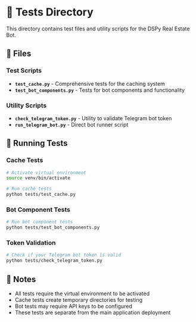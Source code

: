 # 🧪 Tests Directory

This directory contains test files and utility scripts for the DSPy Real Estate Bot.

## 📁 Files

### Test Scripts
- **`test_cache.py`** - Comprehensive tests for the caching system
- **`test_bot_components.py`** - Tests for bot components and functionality

### Utility Scripts  
- **`check_telegram_token.py`** - Utility to validate Telegram bot token
- **`run_telegram_bot.py`** - Direct bot runner script

## 🚀 Running Tests

### Cache Tests
```bash
# Activate virtual environment
source venv/bin/activate

# Run cache tests
python tests/test_cache.py
```

### Bot Component Tests
```bash
# Run bot component tests
python tests/test_bot_components.py
```

### Token Validation
```bash
# Check if your Telegram bot token is valid
python tests/check_telegram_token.py
```

## 📝 Notes

- All tests require the virtual environment to be activated
- Cache tests create temporary directories for testing
- Bot tests may require API keys to be configured
- These tests are separate from the main application deployment